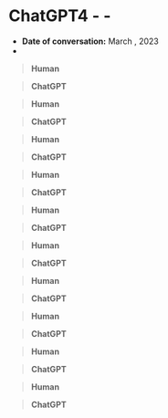 # ChatGPT4 -  -

* **Date of conversation:** March , 2023
*

> **Human**


> **ChatGPT**


> **Human**


> **ChatGPT**


> **Human**


> **ChatGPT**


> **Human**


> **ChatGPT**


> **Human**


> **ChatGPT**


> **Human**


> **ChatGPT**


> **Human**


> **ChatGPT**


> **Human**


> **ChatGPT**


> **Human**


> **ChatGPT**


> **Human**


> **ChatGPT**



